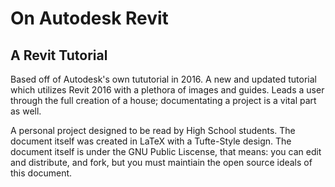 # On Autodesk Revit

## A Revit Tutorial

Based off of Autodesk's own tututorial in 2016. A new and updated tutorial which utilizes Revit 2016 with a plethora of images and guides. Leads a user through the full creation of a house; documentating a project is a vital part as well. 

A personal project designed to be read by High School students. The document itself was created in LaTeX with a Tufte-Style design. The document itself is under the GNU Public Liscense, that means: you can edit and distribute, and fork, but you must maintiain the open source ideals of this document. 
